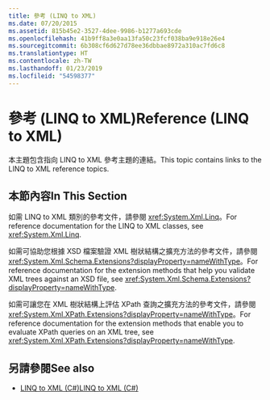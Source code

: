 ```yaml
---
title: 參考 (LINQ to XML)
ms.date: 07/20/2015
ms.assetid: 815b45e2-3527-4dee-9986-b1277a693cde
ms.openlocfilehash: 41b9ff8a3e0aa13fa50c23fcf038ba9e918e26e4
ms.sourcegitcommit: 6b308cf6d627d78ee36dbbae8972a310ac7fd6c8
ms.translationtype: HT
ms.contentlocale: zh-TW
ms.lasthandoff: 01/23/2019
ms.locfileid: "54598377"
---
```

# <a name="reference-linq-to-xml"></a><span data-ttu-id="7c1fe-102">參考 (LINQ to XML)</span><span class="sxs-lookup"><span data-stu-id="7c1fe-102">Reference (LINQ to XML)</span></span>
<span data-ttu-id="7c1fe-103">本主題包含指向 LINQ to XML 參考主題的連結。</span><span class="sxs-lookup"><span data-stu-id="7c1fe-103">This topic contains links to the LINQ to XML reference topics.</span></span>  
  
## <a name="in-this-section"></a><span data-ttu-id="7c1fe-104">本節內容</span><span class="sxs-lookup"><span data-stu-id="7c1fe-104">In This Section</span></span>  
 <span data-ttu-id="7c1fe-105">如需 LINQ to XML 類別的參考文件，請參閱 <xref:System.Xml.Linq>。</span><span class="sxs-lookup"><span data-stu-id="7c1fe-105">For reference documentation for the LINQ to XML classes, see <xref:System.Xml.Linq>.</span></span>  
  
 <span data-ttu-id="7c1fe-106">如需可協助您根據 XSD 檔案驗證 XML 樹狀結構之擴充方法的參考文件，請參閱 <xref:System.Xml.Schema.Extensions?displayProperty=nameWithType>。</span><span class="sxs-lookup"><span data-stu-id="7c1fe-106">For reference documentation for the extension methods that help you validate XML trees against an XSD file, see <xref:System.Xml.Schema.Extensions?displayProperty=nameWithType>.</span></span>  
  
 <span data-ttu-id="7c1fe-107">如需可讓您在 XML 樹狀結構上評估 XPath 查詢之擴充方法的參考文件，請參閱 <xref:System.Xml.XPath.Extensions?displayProperty=nameWithType>。</span><span class="sxs-lookup"><span data-stu-id="7c1fe-107">For reference documentation for the extension methods that enable you to evaluate XPath queries on an XML tree, see <xref:System.Xml.XPath.Extensions?displayProperty=nameWithType>.</span></span>  
  
## <a name="see-also"></a><span data-ttu-id="7c1fe-108">另請參閱</span><span class="sxs-lookup"><span data-stu-id="7c1fe-108">See also</span></span>

- [<span data-ttu-id="7c1fe-109">LINQ to XML (C#)</span><span class="sxs-lookup"><span data-stu-id="7c1fe-109">LINQ to XML (C#)</span></span>](../../../../csharp/programming-guide/concepts/linq/linq-to-xml.md)
